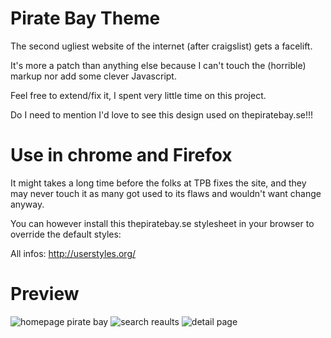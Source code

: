 

# Pirate Bay Theme

The second ugliest website of the internet (after craigslist) gets a facelift. 

It's more a patch than anything else because I can't touch the (horrible) markup nor add some clever Javascript. 

Feel free to extend/fix it, I spent very little time on this project.

Do I need to mention I'd love to see this design used on thepiratebay.se!!!

# Use in chrome and Firefox

It might takes a long time before the folks at TPB fixes the site, and they may never touch it as many got used to its flaws and wouldn't want change anyway.

You can however install this thepiratebay.se stylesheet in your browser to override the default styles:

All infos: http://userstyles.org/

# Preview

<img src="http://img850.imageshack.us/img850/3995/screenshot20120801at831.png" alt="homepage pirate bay">

<img src="http://img849.imageshack.us/img849/8116/screenshot20120801at832.png" alt="search reaults">

<img src="http://img690.imageshack.us/img690/5269/screenshot20120801at833.png" alt="detail page">

